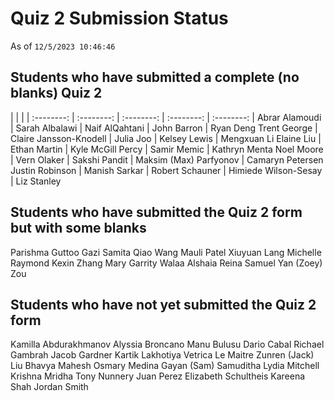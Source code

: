 # Quiz 2 Submission Status

As of `12/5/2023 10:46:46`

## Students who have submitted a complete (no blanks) Quiz 2

  |  |  |  | 
:--------: | :--------: | :--------: | :--------: | :--------: |
Abrar Alamoudi | Sarah Albalawi | Naif AlQahtani | John Barron | Ryan Deng
Trent George | Claire Jansson-Knodell | Julia Joo | Kelsey Lewis | Mengxuan  Li
Elaine Liu | Ethan Martin | Kyle McGill Percy | Samir Memic | Kathryn Menta
Noel Moore | Vern Olaker | Sakshi Pandit | Maksim (Max) Parfyonov | Camaryn Petersen
Justin Robinson | Manish Sarkar | Robert Schauner | Himiede Wilson-Sesay | Liz Stanley

## Students who have submitted the Quiz 2 form but with some blanks

Parishma Guttoo
Gazi Samita
Qiao Wang
Mauli Patel
Xiuyuan Lang
Michelle Raymond
Kexin Zhang
Mary Garrity
Walaa Alshaia
Reina Samuel
Yan (Zoey) Zou

## Students who have not yet submitted the Quiz 2 form

Kamilla Abdurakhmanov
Alyssia Broncano
Manu Bulusu
Dario Cabal
Richael Gambrah
Jacob Gardner
Kartik Lakhotiya
Vetrica Le Maitre
Zunren (Jack) Liu
Bhavya Mahesh
Osmary Medina
Gayan (Sam) Samuditha
Lydia Mitchell
Krishna Mridha
Tony Nunnery
Juan Perez
Elizabeth Schultheis
Kareena Shah
Jordan Smith

